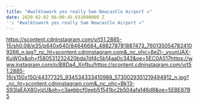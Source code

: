 ```yaml
---
title: "#walktowork yes really 5am Newcastle Airport ✈️"
date: 2020-02-02 06:00:45.633000000 Z
'': "#walktowork yes really 5am Newcastle Airport ✈️"
---
```


https://scontent.cdninstagram.com/v/t51.2885-15/sh0.08/e35/p640x640/84646684_488278781887473_7601350547824109266_n.jpg?_nc_ht=scontent.cdninstagram.com&_nc_ohc=8eZl-_vvunUAX-KuWOx&oh=f580531232420bda7df4c5b14aa0c342&oe=5EC0A517https://www.instagram.com/p/B8Da4_Xnfbu/https://scontent.cdninstagram.com/v/t51.2885-19/s150x150/44377325_934534333410988_5730029351219494912_n.jpg?_nc_ht=scontent.cdninstagram.com&_nc_ohc=Bk13-S93laEAX8GyjzU&oh=c3aebbcf0eeb51541bc2b504afa146d8&oe=5EBE67B5